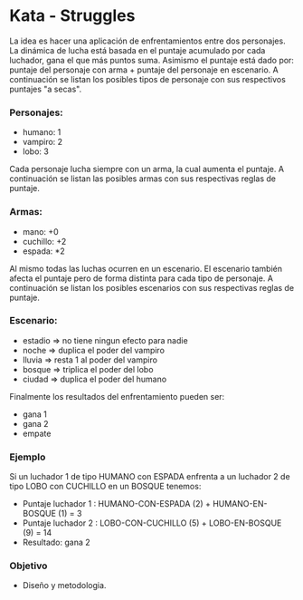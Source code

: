 # Kata - Struggles

La idea es hacer una aplicación de enfrentamientos entre dos personajes.
La dinámica de lucha está basada en el puntaje acumulado por cada luchador, gana el que más puntos suma.
Asimismo el puntaje está dado por: puntaje del personaje con arma + puntaje del personaje en escenario.
A continuación se listan los posibles tipos de personaje con sus respectivos puntajes "a secas".

### Personajes:

* humano: 1
* vampiro: 2
* lobo: 3

Cada personaje lucha siempre con un arma, la cual aumenta el puntaje. A continuación se listan las posibles armas con sus respectivas reglas de puntaje.

### Armas:

* mano: +0
* cuchillo: +2
* espada: *2

Al mismo todas las luchas ocurren en un escenario. El escenario también afecta el puntaje pero de forma distinta para cada tipo de personaje.
A continuación se listan los posibles escenarios con sus respectivas reglas de puntaje.

### Escenario:

* estadio => no tiene ningun efecto para nadie
* noche => duplica el poder del vampiro
* lluvia => resta 1 al poder del vampiro
* bosque => triplica el poder del lobo
* ciudad => duplica el poder del humano

Finalmente los resultados del enfrentamiento pueden ser:

* gana 1
* gana 2
* empate

### Ejemplo

Si un luchador 1 de tipo HUMANO con ESPADA enfrenta a un luchador 2 de tipo LOBO con CUCHILLO en un BOSQUE tenemos:

* Puntaje luchador 1 : HUMANO-CON-ESPADA (2) + HUMANO-EN-BOSQUE (1) = 3
* Puntaje luchador 2 : LOBO-CON-CUCHILLO (5) + LOBO-EN-BOSQUE (9) = 14
* Resultado: gana 2

### Objetivo

* Diseño y metodologia.
